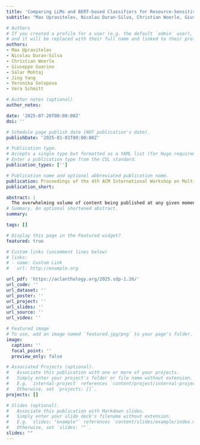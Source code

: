 ```yaml
---
title: 'Comparing LLMs and BERT-based Classifiers for Resource-Sensitive Claim Verification in Social Media'
subtitle: "Max Upravitelev, Nicolau Duran-Silva, Christian Woerle, Giuseppe Guarino, Salar Mohtaj, Jing Yang, Veronika Solopova, Vera Schmitt" 

# Authors
# If you created a profile for a user (e.g. the default `admin` user), write the username (folder name) here
# and it will be replaced with their full name and linked to their profile.
authors:
- Max Upravitelev
- Nicolau Duran-Silva
- Christian Woerle
- Giuseppe Guarino
- Salar Mohtaj
- Jing Yang
- Veronika Solopova
- Vera Schmitt

# Author notes (optional)
author_notes: 

date: '2025-07-20T00:00:00Z'
doi: ''

# Schedule page publish date (NOT publication's date).
publishDate: '2025-01-01T00:00:00Z'

# Publication type.
# Accepts a single type but formatted as a YAML list (for Hugo requirements).
# Enter a publication type from the CSL standard.
publication_types: ['']

# Publication name and optional abbreviated publication name.
publication: Proceedings of the 4th ACM International Workshop on Multimedia AI against Disinformation
publication_short:

abstract: |
  The overwhelming volume of content being published at any given moment poses a significant challenge for the design of automated fact-checking (AFC) systems on social media, requiring an emphasized consideration of efficiency aspects.As in other fields, systems built upon LLMs have achieved good results on different AFC benchmarks. However, the application of LLMs is accompanied by high resource requirements. The energy consumption of LLMs poses a significant challenge from an ecological perspective, while remaining a bottleneck in latency-sensitive scenarios like AFC within social media. Therefore, we propose a system built upon fine-tuned smaller BERT-based models. When evaluated on the ClimateCheck dataset against decoder-only LLMs, our best fine-tuned model outperforms Phi 4 and approaches Qwen3 14B in reasoning mode — while significantly reducing runtime per claim. Our findings demonstrate that small encoder-only models fine-tuned for specific tasks can still provide a substantive alternative to large decoder-only LLMs, especially in efficiency-concerned settings.
# Summary. An optional shortened abstract.
summary: 

tags: []

# Display this page in the Featured widget?
featured: true

# Custom links (uncomment lines below)
# links:
# - name: Custom Link
#   url: http://example.org

url_pdf: 'https://aclanthology.org/2025.sdp-1.26/'
url_code: ''
url_dataset: ''
url_poster: ''
url_project: ''
url_slides: ''
url_source: ''
url_video: ''

# Featured image
# To use, add an image named `featured.jpg/png` to your page's folder.
image:
  caption: ''
  focal_point: ''
  preview_only: false

# Associated Projects (optional).
#   Associate this publication with one or more of your projects.
#   Simply enter your project's folder or file name without extension.
#   E.g. `internal-project` references `content/project/internal-project/index.md`.
#   Otherwise, set `projects: []`.
projects: []

# Slides (optional).
#   Associate this publication with Markdown slides.
#   Simply enter your slide deck's filename without extension.
#   E.g. `slides: "example"` references `content/slides/example/index.md`.
#   Otherwise, set `slides: ""`.
slides: ""
---
```



